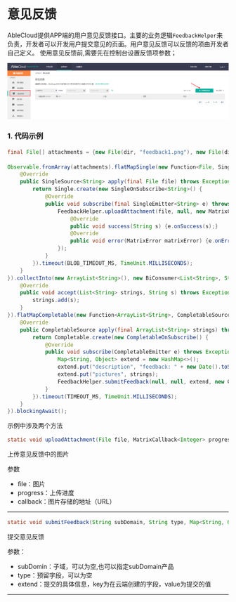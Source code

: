 # 意见反馈

AbleCloud提供APP端的用户意见反馈接口。主要的业务逻辑`FeedbackHelper`来负责，开发者可以开发用户提交意见的页面。用户意见反馈可以反馈的项由开发者自己定义。 使用意见反馈前,需要先在控制台设置反馈项参数；

![意见反馈](pictures/意见反馈.png)

### 1. 代码示例

```java
final File[] attachments = {new File(dir, "feedback1.png"), new File(dir, "feedback2.png")};

Observable.fromArray(attachments).flatMapSingle(new Function<File, SingleSource<String>>() {
    @Override
    public SingleSource<String> apply(final File file) throws Exception {
        return Single.create(new SingleOnSubscribe<String>() {
            @Override
            public void subscribe(final SingleEmitter<String> e) throws Exception {
                FeedbackHelper.uploadAttachment(file, null, new MatrixCallback<String>() {
                    @Override
                    public void success(String s) {e.onSuccess(s);}
                    @Override
                    public void error(MatrixError matrixError) {e.onError(matrixError);}
                });
            }
        }).timeout(BLOB_TIMEOUT_MS, TimeUnit.MILLISECONDS);
    }
}).collectInto(new ArrayList<String>(), new BiConsumer<List<String>, String>() {
    @Override
    public void accept(List<String> strings, String s) throws Exception {
        strings.add(s);
    }
}).flatMapCompletable(new Function<ArrayList<String>, CompletableSource>() {
    @Override
    public CompletableSource apply(final ArrayList<String> strings) throws Exception {
        return Completable.create(new CompletableOnSubscribe() {
            @Override
            public void subscribe(CompletableEmitter e) throws Exception {
                Map<String, Object> extend = new HashMap<>();
                extend.put("description", "feedback: " + new Date().toString());
                extend.put("pictures", strings);
                FeedbackHelper.submitFeedback(null, null, extend, new CompletableCallback<>(e, Void.class));
            }
        }).timeout(TIMEOUT_MS, TimeUnit.MILLISECONDS);
    }
}).blockingAwait();
```

示例中涉及两个方法

```java
static void uploadAttachment(File file, MatrixCallback<Integer> progress, MatrixCallback<String> callback)
```

上传意见反馈中的图片

参数

- file：图片
- progress：上传进度
- callback：图片存储的地址（URL）

---

```java
static void submitFeedback(String subDomain, String type, Map<String, Object> extend, final MatrixCallback<Void> callback)
```

提交意见反馈

参数：

- subDomin：子域，可以为空,也可以指定subDomain产品
- type：预留字段，可以为空 
- extend：提交的具体信息，key为在云端创建的字段，value为提交的值 

---